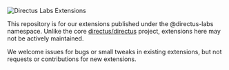 ![Directus Labs Extensions](https://github.com/directus-labs/extensions/assets/1461554/aae72c6c-e47a-4a6f-968a-5cf1d6b5a73d)

This repository is for our extensions published under the @directus-labs namespace. Unlike the core [directus/directus](https://github.com/directus/directus) project, extensions here may not be actively maintained.

We welcome issues for bugs or small tweaks in existing extensions, but not requests or contributions for new extensions.
